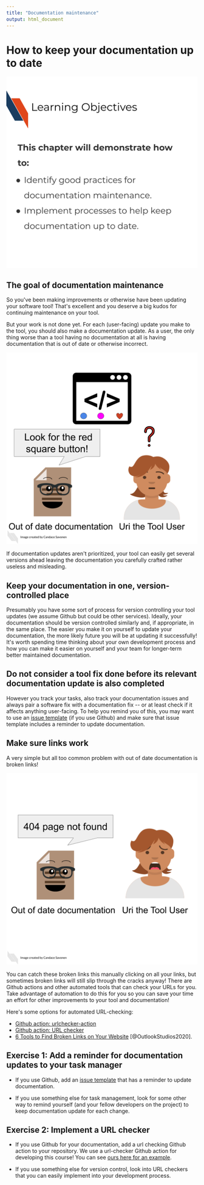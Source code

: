 ```yaml
---
title: "Documentation maintenance"
output: html_document
---
```


# How to keep your documentation up to date

<img src="11-documentation-maintenance_files/figure-html//1cd434bkLer_CJ04GzpsZwzeEA9gjc5Ho6QimiHPbyEg_gd5f2c75a67_0_0.png" title="Learning Objectives. This chapter will demonstrate how to:Identify good practices for documentation maintenance. Implement processes to help keep documentation up to date." alt="Learning Objectives. This chapter will demonstrate how to:Identify good practices for documentation maintenance. Implement processes to help keep documentation up to date."  />

## The goal of documentation maintenance

So you've been making improvements or otherwise have been updating your software tool!
That's excellent and you deserve a big kudos for continuing maintenance on your tool.

But your work is not done yet. For each (user-facing) update you make to the tool, you should also make a documentation update.
As a user, the only thing worse than a tool having no documentation at all is having documentation that is out of date or otherwise incorrect.

<img src="11-documentation-maintenance_files/figure-html//1cd434bkLer_CJ04GzpsZwzeEA9gjc5Ho6QimiHPbyEg_gd5f2c75a67_0_5.png" title="Uri the Tool User is trying to use Tina’s awesome tool, but the documentation is now an ugly brown and out of date. The out of date documentation tells Uri to Look for the red square button! Uri has a question mark above their head because there is no red square button to be seen; only two circle buttons and a heart shaped button." alt="Uri the Tool User is trying to use Tina’s awesome tool, but the documentation is now an ugly brown and out of date. The out of date documentation tells Uri to Look for the red square button! Uri has a question mark above their head because there is no red square button to be seen; only two circle buttons and a heart shaped button."  />

If documentation updates aren't prioritized, your tool can easily get several versions ahead leaving the documentation you carefully crafted rather useless and misleading.

## Keep your documentation in one, version-controlled place

Presumably you have some sort of process for version controlling your tool updates (we assume Github but could be other services).
Ideally, your documentation should be version controlled similarly and, if appropriate, in the same place.
The easier you make it on yourself to update your documentation, the more likely future you will be at updating it successfully!
It's worth spending time thinking about your own development process and how you can make it easier on yourself and your team for longer-term better maintained documentation.

## Do not consider a tool fix done before its relevant documentation update is also completed

However you track your tasks, also track your documentation issues and always pair a software fix with a documentation fix -- or at least check if it affects anything user-facing.
To help you remind you of this, you may want to use an [issue template](https://docs.github.com/en/communities/using-templates-to-encourage-useful-issues-and-pull-requests/configuring-issue-templates-for-your-repository) (if you use Github) and make sure that issue template includes a reminder to update documentation.

## Make sure links work

A very simple but all too common problem with out of date documentation is broken links!

<img src="11-documentation-maintenance_files/figure-html//1cd434bkLer_CJ04GzpsZwzeEA9gjc5Ho6QimiHPbyEg_gd5f2c75a67_0_37.png" title="The out of date documentation tells Uri the Tool User 404 page not found. Uri is not happy." alt="The out of date documentation tells Uri the Tool User 404 page not found. Uri is not happy."  />

You can catch these broken links this manually clicking on all your links, but sometimes broken links will still slip through the cracks anyway!
There are Github actions and other automated tools that can check your URLs for you.
Take advantage of automation to do this for you so you can save your time an effort for other improvements to your tool and documentation!

Here's some options for automated URL-checking:

- [Github action: urlchecker-action](https://github.com/marketplace/actions/urlchecker-action)
- [Github action: URL checker](https://github.com/marketplace/actions/url-checker)
- [6 Tools to Find Broken Links on Your Website](https://www.outlookstudios.com/tools-to-find-broken-links-on-your-website/) [@OutlookStudios2020].

## Exercise 1: Add a reminder for documentation updates to your task manager

- If you use Github, add an [issue template](https://docs.github.com/en/communities/using-templates-to-encourage-useful-issues-and-pull-requests/configuring-issue-templates-for-your-repository) that has a reminder to update documentation.

- If you use something else for task management, look for some other way to remind yourself (and your fellow developers on the project) to keep documentation update for each change.

## Exercise 2: Implement a URL checker

- If you use Github for your documentation, add a url checking Github action to your repository.
We use a url-checker Github action for developing this course!
You can see [ours here for an example](https://github.com/jhudsl/ITCR_Documentation_and_Usability/blob/main/.github/workflows/url-checker.yml).

- If you use something else for version control, look into URL checkers that you can easily implement into your development process.  
